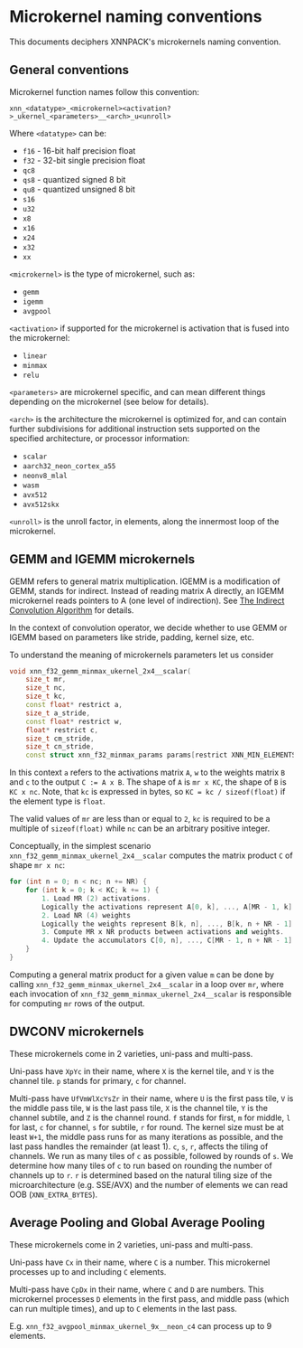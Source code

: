 # Microkernel naming conventions

This documents deciphers XNNPACK's microkernels naming convention.

## General conventions

Microkernel function names follow this convention:

`xnn_<datatype>_<microkernel><activation?>_ukernel_<parameters>__<arch>_u<unroll>`

Where `<datatype>` can be:

-   `f16` - 16-bit half precision float
-   `f32` - 32-bit single precision float
-   `qc8`
-   `qs8` - quantized signed 8 bit
-   `qu8` - quantized unsigned 8 bit
-   `s16`
-   `u32`
-   `x8`
-   `x16`
-   `x24`
-   `x32`
-   `xx`

`<microkernel>` is the type of microkernel, such as:

-   `gemm`
-   `igemm`
-   `avgpool`

`<activation>` if supported for the microkernel is activation that is fused into
the microkernel:

-   `linear`
-   `minmax`
-   `relu`

`<parameters>` are microkernel specific, and can mean different things depending
on the microkernel (see below for details).

`<arch>` is the architecture the microkernel is optimized for, and can contain
further subdivisions for additional instruction sets supported on the specified
architecture, or processor information:

-   `scalar`
-   `aarch32_neon_cortex_a55`
-   `neonv8_mlal`
-   `wasm`
-   `avx512`
-   `avx512skx`

`<unroll>` is the unroll factor, in elements, along the innermost loop of the
microkernel.

## GEMM and IGEMM microkernels

GEMM refers to general matrix multiplication. IGEMM is a modification of GEMM,
stands for indirect. Instead of reading matrix A directly, an IGEMM microkernel
reads pointers to A (one level of indirection). See
[The Indirect Convolution Algorithm](https://arxiv.org/abs/1907.02129) for
details.

In the context of convolution operator, we decide whether to use GEMM or IGEMM
based on parameters like stride, padding, kernel size, etc.

To understand the meaning of microkernels parameters let us consider

```cpp
void xnn_f32_gemm_minmax_ukernel_2x4__scalar(
    size_t mr,
    size_t nc,
    size_t kc,
    const float* restrict a,
    size_t a_stride,
    const float* restrict w,
    float* restrict c,
    size_t cm_stride,
    size_t cn_stride,
    const struct xnn_f32_minmax_params params[restrict XNN_MIN_ELEMENTS(1)])
```

In this context `a` refers to the activations matrix `A`,
`w` to the weights matrix `B` and `c` to the output `C := A x B`.
The shape of `A` is `mr x KC`,
the shape of `B` is `KC x nc`.
Note, that `kc` is expressed in bytes, so `KC = kc / sizeof(float)`
if the element type is `float`.

The valid values of `mr` are less than or equal to `2`,
`kc` is required to be a multiple of `sizeof(float)` while
`nc` can be an arbitrary positive integer.

Conceptually, in the simplest scenario
`xnn_f32_gemm_minmax_ukernel_2x4__scalar` computes the matrix product `C`
of shape `mr x nc`:

```cpp
for (int n = 0; n < nc; n += NR) {
    for (int k = 0; k < KC; k += 1) {
        1. Load MR (2) activations.
        Logically the activations represent A[0, k], ..., A[MR - 1, k].
        2. Load NR (4) weights
        Logically the weights represent B[k, n], ..., B[k, n + NR - 1].
        3. Compute MR x NR products between activations and weights.
        4. Update the accumulators C[0, n], ..., C[MR - 1, n + NR - 1].
    }
}
```
Computing a general matrix product for a given value `m` can be done by
calling `xnn_f32_gemm_minmax_ukernel_2x4__scalar` in a loop over `mr`,
where each invocation of `xnn_f32_gemm_minmax_ukernel_2x4__scalar`
is responsible for computing `mr` rows of the output.

## DWCONV microkernels

These microkernels come in 2 varieties, uni-pass and multi-pass.

Uni-pass have `XpYc` in their name, where `X` is the kernel tile, and `Y` is the
channel tile. `p` stands for primary, `c` for channel.

Multi-pass have `UfVmWlXcYsZr` in their name, where `U` is the first pass tile,
`V` is the middle pass tile, `W` is the last pass tile, `X` is the channel tile,
`Y` is the channel subtile, and `Z` is the channel round. `f` stands for first,
`m` for middle, `l` for last, `c` for channel, `s` for subtile, `r` for round.
The kernel size must be at least `W+1`, the middle pass runs for as many
iterations as possible, and the last pass handles the remainder (at least 1).
`c`, `s`, `r`, affects the tiling of channels. We run as many tiles of `c` as
possible, followed by rounds of `s`. We determine how many tiles of `c` to run
based on rounding the number of channels up to `r`. `r` is determined based on
the natural tiling size of the microarchitecture (e.g. SSE/AVX) and the number
of elements we can read OOB (`XNN_EXTRA_BYTES`).

## Average Pooling and Global Average Pooling

These microkernels come in 2 varieties, uni-pass and multi-pass.

Uni-pass have `Cx` in their name, where `C` is a number. This microkernel
processes up to and including `C` elements.

Multi-pass have `CpDx` in their name, where `C` and `D` are numbers. This
microkernel processes `D` elements in the first pass, and middle pass (which can
run multiple times), and up to `C` elements in the last pass.

E.g. `xnn_f32_avgpool_minmax_ukernel_9x__neon_c4` can process up to 9 elements.
